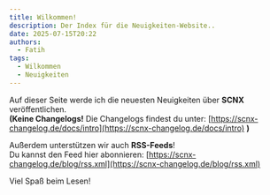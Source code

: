 ```yaml
---
title: Wilkommen!
description: Der Index für die Neuigkeiten-Website..
date: 2025-07-15T20:22
authors:
  - Fatih
tags:
  - Wilkommen
  - Neuigkeiten
---
```

<!-- truncate -->
Auf dieser Seite werde ich die neuesten Neuigkeiten über **SCNX** veröffentlichen.  
**(Keine Changelogs!** Die Changelogs findest du unter: [https://scnx-changelog.de/docs/intro](https://scnx-changelog.de/docs/intro) **)**  

Außerdem unterstützen wir auch **RSS-Feeds**!  
Du kannst den Feed hier abonnieren: [https://scnx-changelog.de/blog/rss.xml](https://scnx-changelog.de/blog/rss.xml)  

Viel Spaß beim Lesen!
